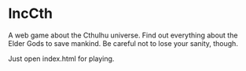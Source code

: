 # IncCth

A web game about the Cthulhu universe.
Find out everything about the Elder Gods to save mankind.
Be careful not to lose your sanity, though.

Just open index.html for playing.
